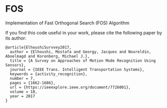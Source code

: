 # FOS
Implementation of Fast Orthogonal Search (FOS) Algorithm

If you find this code useful in your work, please cite the following paper by its author:
```
@article{ElhoushiSurvvey2017,
  author = {Elhoushi, Mostafa and Georgy, Jacques and Noureldin, Aboelmagd and Korenberg, Michael J.},
  title = {A Survey on Approaches of Motion Mode Recognition Using Sensors},
  journal = {IEEE Trans. Intelligent Transportation Systems},
  keywords = {activity_recognition},
  number = 7,
  pages = {1662-1686},
  url = {https://ieeexplore.ieee.org/document/7726001},
  volume = 18,
  year = 2017
}
```
